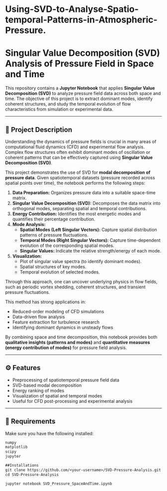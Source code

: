 # Using-SVD-to-Analyse-Spatio-temporal-Patterns-in-Atmospheric-Pressure.
# Singular Value Decomposition (SVD) Analysis of Pressure Field in Space and Time  

This repository contains a **Jupyter Notebook** that applies **Singular Value Decomposition (SVD)** to analyze pressure field data across both space and time. The objective of this project is to extract dominant modes, identify coherent structures, and study the temporal evolution of flow characteristics from simulation or experimental data.  

---

## 📌 Project Description  

Understanding the dynamics of pressure fields is crucial in many areas of computational fluid dynamics (CFD) and experimental flow analysis. Complex flow structures often exhibit dominant modes of oscillation or coherent patterns that can be effectively captured using **Singular Value Decomposition (SVD)**.  

This project demonstrates the use of SVD for **modal decomposition of pressure data**. Given spatiotemporal datasets (pressure recorded across spatial points over time), the notebook performs the following steps:  

1. **Data Preparation:** Organizes pressure data into a suitable space-time matrix.  
2. **Singular Value Decomposition (SVD):** Decomposes the data matrix into orthogonal modes, separating spatial and temporal contributions.  
3. **Energy Contribution:** Identifies the most energetic modes and quantifies their percentage contribution.  
4. **Mode Analysis:**  
   - **Spatial Modes (Left Singular Vectors):** Capture spatial distribution patterns of pressure fluctuations.  
   - **Temporal Modes (Right Singular Vectors):** Capture time-dependent evolution of the corresponding spatial modes.  
   - **Singular Values:** Indicate the relative strength/energy of each mode.  
5. **Visualization:**  
   - Plot of singular value spectra (to identify dominant modes).  
   - Spatial structures of key modes.  
   - Temporal evolution of selected modes.  

Through this approach, one can uncover underlying physics in flow fields, such as periodic vortex shedding, coherent structures, and transient pressure fluctuations.  

This method has strong applications in:  
- Reduced-order modeling of CFD simulations  
- Data-driven flow analysis  
- Feature extraction for turbulence research  
- Identifying dominant dynamics in unsteady flows  

By combining space and time decomposition, this notebook provides both **qualitative insights (patterns and modes)** and **quantitative measures (energy contribution of modes)** for pressure field analysis.  

---

## ⚙️ Features  
- Preprocessing of spatiotemporal pressure field data  
- SVD-based modal decomposition  
- Energy ranking of modes  
- Visualization of spatial and temporal modes  
- Useful for CFD post-processing and experimental analysis  

---

## 🔧 Requirements  
Make sure you have the following installed:  
```txt
numpy  
matplotlib  
scipy  
jupyter  

##Installations
git clone https://github.com/<your-username>/SVD-Pressure-Analysis.git
cd SVD-Pressure-Analysis

jupyter notebook SVD_Pressure_SpaceAndTime.ipynb

